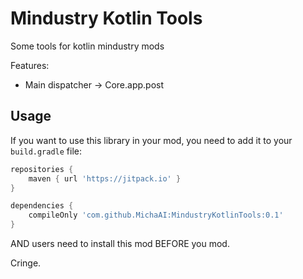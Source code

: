 # Mindustry Kotlin Tools

Some tools for kotlin mindustry mods

Features:
- Main dispatcher -> Core.app.post

## Usage

If you want to use this library in your mod, you need to add it to your `build.gradle` file:

```groovy
repositories {
    maven { url 'https://jitpack.io' }
}

dependencies {
    compileOnly 'com.github.MichaAI:MindustryKotlinTools:0.1'
}
```

AND users need to install this mod BEFORE you mod.

Cringe.